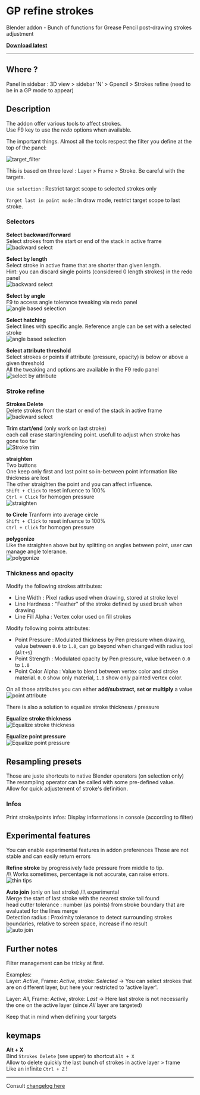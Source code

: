 # GP refine strokes

Blender addon - Bunch of functions for Grease Pencil post-drawing strokes adjustment

**[Download latest](https://github.com/Pullusb/GP_refine_strokes/archive/master.zip)**

---  

## Where ?

Panel in sidebar : 3D view > sidebar 'N' > Gpencil > Strokes refine (need to be in a GP mode to appear)

## Description

The addon offer various tools to affect strokes.  
Use F9 key to use the _redo_ options when available.  
  
The important things. Almost all the tools respect the filter you define at the top of the panel:  

![target_filter](https://github.com/Pullusb/images_repo/raw/master/GPR_strokes_target_filter.png)


This is based on three level : Layer > Frame > Stroke. Be careful with the targets.  

`Use selection` : Restrict target scope to selected strokes only

`Target last in paint mode` : In draw mode, restrict target scope to last stroke.


### Selectors

**Select backward/forward**  
Select strokes from the start or end of the stack in active frame  
![backward select](https://github.com/Pullusb/images_repo/raw/master/gprs_backward_select.gif)

**Select by length**  
Select stroke in active frame that are shorter than given length.  
Hint: you can discard single points (considered 0 length strokes) in the redo panel  
![backward select](https://github.com/Pullusb/images_repo/raw/master/gprs_select_by_length.gif)

**Select by angle**  
F9 to access angle tolerance tweaking via redo panel  
![angle based selection](https://github.com/Pullusb/images_repo/raw/master/GPR_select_by_angle.gif)

**Select hatching**  
Select lines with specific angle. Reference angle can be set with a selected stroke  
![angle based selection](https://github.com/Pullusb/images_repo/raw/master/gprs_hatching_selector.gif)

**Select attribute threshold**  
Select strokes or points if attribute (pressure, opacity) is below or above a given threshold  
All the tweaking and options are available in the F9 redo panel  
![select by attribute](https://github.com/Pullusb/images_repo/raw/master/GPR_select_by_attribute_threshold.gif)

### Stroke refine

**Strokes Delete**  
Delete strokes from the start or end of the stack in active frame  
![backward select](https://github.com/Pullusb/images_repo/raw/master/gprs_backward_delete.gif)

**Trim start/end**  (only work on last stroke)  
each call erase starting/ending point. usefull to adjust when stroke has gone too far  
![Stroke trim](https://github.com/Pullusb/images_repo/raw/master/GPR_trim.gif)
  
**straighten**  
Two buttons  
One keep only first and last point so in-between point information like thickness are lost  
The other straighten the point and you can affect influence.  
`Shift + Click` to reset infuence to 100%  
`Ctrl + Click` for homogen pressure  
![straighten](https://github.com/Pullusb/images_repo/raw/master/GPR_straight_influence.gif)
  
**to Circle**
Tranform into average circle  
`Shift + Click` to reset infuence to 100%  
`Ctrl + Click` for homogen pressure  

**polygonize**  
Like the straighten above but by splitting on angles between point, user can manage angle tolerance.    
![polygonize](https://github.com/Pullusb/images_repo/raw/master/GPR_polygonise.gif)  

### Thickness and opacity

Modify the following strokes attributes:

- Line Width : Pixel radius used when drawing, stored at stroke level
- Line Hardness : "Feather" of the stroke defined by used brush when drawing
- Line Fill Alpha : Vertex color used on fill strokes

Modify following points attributes:

- Point Pressure : Modulated thickness by Pen pressure when drawing, value between `0.0` to `1.0`, can go beyond when changed with radius tool (`Alt+S`)
- Point Strength : Modulated opacity by Pen pressure, value between `0.0` to `1.0`
- Point Color Alpha : Value to blend between vertex color and stroke material. `0.0` show only material, `1.0` show only painted vertex color.

On all those attributes you can either **add/substract, set or multiply** a value  
![point attribute](https://github.com/Pullusb/images_repo/raw/master/GPR_set-pressure-strength.gif)  

There is also a solution to equalize stroke thickness / pressure

**Equalize stroke thickness**  
![Equalize stroke thickness](https://github.com/Pullusb/images_repo/raw/master/GPR_equalize_stroke_thickness.gif)  

**Equalize point pressure**  
![Equalize point pressure](https://github.com/Pullusb/images_repo/raw/master/GPR_equalize_point_pressure.gif)  

## Resampling presets

Those are juste shortcuts to native Blender operators (on selection only)  
The resampling operator can be called with some pre-defined value.  
Allow for quick adjustement of stroke's definition.

### Infos

Print stroke/points infos: Display informations in console (according to filter)

## Experimental features

You can enable experimental features in addon preferences
Those are not stable and can easily return errors

**Refine stroke** by progressively fade pressure from middle to tip.  
/!\ Works sometimes, percentage is not accurate, can raise errors.
![thin tips](https://github.com/Pullusb/images_repo/raw/master/GPR_thinner_tips.gif)  

**Auto join** (only on last stroke)
/!\ experimental  
Merge the start of last stroke with the nearest stroke tail found  
head cutter tolerance : number (as points) from stroke boundary that are evaluated for the lines merge  
Detection radius : Proximity tolerance to detect surrounding strokes boundaries, relative to screen space, increase if no result  
![auto join](https://github.com/Pullusb/images_repo/raw/master/GPR_autojoin_oval.gif)

## Further notes

Filter management can be tricky at first.

Examples:  
Layer: _Active_, Frame: _Active_, stroke: _Selected_ -> You can select strokes that are on different layer, but here your restricted to 'active layer'.
    
Layer: _All_, Frame: _Active_, stroke: _Last_ -> Here last stroke is not necessarily the one on the active layer (since _All_ layer are targeted)

Keep that in mind when defining your targets

## keymaps

**Alt + X**  
Bind `Strokes Delete` (see upper) to shortcut `Alt + X`  
Allow to delete quickly the last bunch of strokes in active layer > frame  
Like an infinite `Ctrl + Z` !

<!-- 
## Todo:
- auto-join pressure : make a fade in pressure from chosen old points to new points
- auto-join subdiv : add an intermediate point to avoid a "break" in the line when the auto join
- feature action preference : make an addon preferences to change default options.

### Ideas considered :
- feature Context actions : Override scope, default action must affect selection if context mode is edit_stroke (as and option ?) -->

---

Consult [changelog here](CHANGELOG.md)